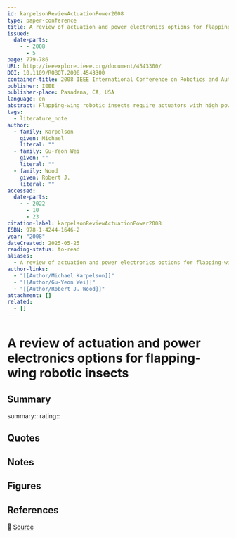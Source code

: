 ```yaml
---
id: karpelsonReviewActuationPower2008
type: paper-conference
title: A review of actuation and power electronics options for flapping-wing robotic insects
issued:
  date-parts:
    - - 2008
      - 5
page: 779-786
URL: http://ieeexplore.ieee.org/document/4543300/
DOI: 10.1109/ROBOT.2008.4543300
container-title: 2008 IEEE International Conference on Robotics and Automation
publisher: IEEE
publisher-place: Pasadena, CA, USA
language: en
abstract: Flapping-wing robotic insects require actuators with high power densities at centimeter to micrometer scales. Due to the low weight budget, the selection and design of the actuation mechanism needs to be considered in parallel with the design of the power electronics required to drive it. This paper explores the design space of ﬂapping-wing microrobots weighing 1g and under by determining mechanical requirements for the actuation mechanism, analyzing potential actuation technologies, and discussing the design and realization of the required power electronics. Promising combinations of actuators and power circuits are identiﬁed and used to estimate microrobot performance.
tags:
  - literature_note
author:
  - family: Karpelson
    given: Michael
    literal: ""
  - family: Gu-Yeon Wei
    given: ""
    literal: ""
  - family: Wood
    given: Robert J.
    literal: ""
accessed:
  date-parts:
    - - 2022
      - 10
      - 23
citation-label: karpelsonReviewActuationPower2008
ISBN: 978-1-4244-1646-2
year: "2008"
dateCreated: 2025-05-25
reading-status: to-read
aliases:
  - A review of actuation and power electronics options for flapping-wing robotic insects
author-links:
  - "[[Author/Michael Karpelson]]"
  - "[[Author/Gu-Yeon Wei]]"
  - "[[Author/Robert J. Wood]]"
attachment: []
related:
  - []
---
```


# A review of actuation and power electronics options for flapping-wing robotic insects

## Summary
summary::
rating::

## Quotes

## Notes

## Figures

## References

🔗 [Source](http://ieeexplore.ieee.org/document/4543300/)

